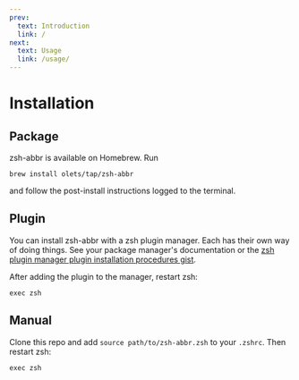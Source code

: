 ```yaml
---
prev:
  text: Introduction
  link: /
next:
  text: Usage
  link: /usage/
---
```


# Installation

## Package

zsh-abbr is available on Homebrew. Run

```
brew install olets/tap/zsh-abbr
```

and follow the post-install instructions logged to the terminal.

## Plugin

You can install zsh-abbr with a zsh plugin manager. Each has their own way of doing things. See your package manager's documentation or the [zsh plugin manager plugin installation procedures gist](https://gist.github.com/olets/06009589d7887617e061481e22cf5a4a).

After adding the plugin to the manager, restart zsh:

```shell
exec zsh
```

## Manual

Clone this repo and add `source path/to/zsh-abbr.zsh` to your `.zshrc`. Then restart zsh:

```shell
exec zsh
```
